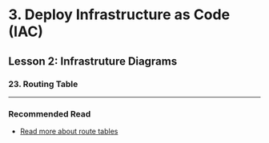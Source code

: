 # 3. Deploy Infrastructure as Code (IAC)

## Lesson 2: Infrastruture Diagrams


### 23. Routing Table
___


### Recommended Read
* [Read more about route tables](https://docs.aws.amazon.com/vpc/latest/userguide/VPC_Route_Tables.html)